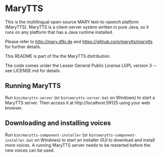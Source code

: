 # MaryTTS

This is the multilingual open-source MARY text-to-speech platform (MaryTTS).
MaryTTS is a client-server system written in pure Java, so it runs on any platform that has a Java runtime installed.

Please refer to http://mary.dfki.de and https://github.com/marytts/marytts for further details.

This README is part of the the MaryTTS distribution.

The code comes under the Lesser General Public License LGPL version 3 -- see LICENSE.md for details.


## Running MaryTTS

Run `bin/marytts-server`  (or `bin\marytts-server.bat` on Windows) to start a MaryTTS server.
Then access it at http://localhost:59125 using your web browser.


## Downloading and installing voices

Run `bin/marytts-component-installer` (or `bin\marytts-component-installer.bat` on Windows) to start an installer GUI to download and install more voices.
A running MaryTTS server needs to be restarted before the new voices can be used.
